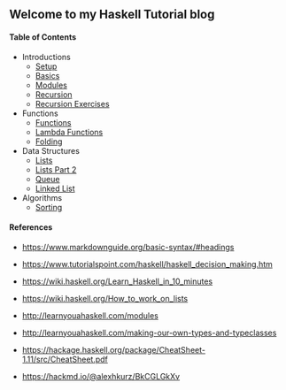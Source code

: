 ## Welcome to my Haskell Tutorial blog

#### Table of Contents
- Introductions 
    - [Setup](https://github.com/gabbypinto/haskell-blog/blob/master/INTRO/SETUP.md)
    - [Basics](https://github.com/gabbypinto/haskell-blog/blob/master/INTRO/BASICS.md) 
    - [Modules](https://github.com/gabbypinto/haskell-blog/blob/master/INTRO/MODULES.md)
    -  [Recursion](https://github.com/gabbypinto/haskell-blog/blob/master/INTRO/RECURSION.md)
    - [Recursion Exercises](https://github.com/gabbypinto/haskell-blog/blob/master/INTRO/RECURSION-EXERCISES.md)
- Functions
    - [Functions](https://github.com/gabbypinto/haskell-blog/blob/master/FUNCTIONS/FUNCTIONS.md)
    - [Lambda Functions](https://github.com/gabbypinto/haskell-blog/blob/master/FUNCTIONS/LAMBDA.md)
    - [Folding](https://github.com/gabbypinto/haskell-blog/blob/master/FUNCTIONS/FOLDING.md)
- Data Structures
    - [Lists](https://github.com/gabbypinto/haskell-blog/blob/master/DATA-STRUCTURES/LISTS.md)
    - [Lists Part 2](https://github.com/gabbypinto/haskell-blog/blob/master/DATA-STRUCTURES/MORELISTS.md)
    - [Queue](https://github.com/gabbypinto/haskell-blog/blob/master/DATA-STRUCTURES/QUEUE.md)
    - [Linked List](https://github.com/gabbypinto/haskell-blog/blob/master/DATA-STRUCTURES/LINKEDLIST.md)
- Algorithms
    - [Sorting](https://github.com/gabbypinto/haskell-blog/blob/master/ALGORITHMS/SORTING.md)

#### References
- https://www.markdownguide.org/basic-syntax/#headings


- https://www.tutorialspoint.com/haskell/haskell_decision_making.htm
- https://wiki.haskell.org/Learn_Haskell_in_10_minutes
- https://wiki.haskell.org/How_to_work_on_lists
- http://learnyouahaskell.com/modules
- http://learnyouahaskell.com/making-our-own-types-and-typeclasses
- https://hackage.haskell.org/package/CheatSheet-1.11/src/CheatSheet.pdf
- https://hackmd.io/@alexhkurz/BkCGLGkXv
